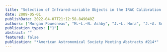 ```yaml
---
title: "Selection of Infrared-variable Objects in the IRAC Calibration Field"
date: 2009-05-01
publishDate: 2022-04-07T21:12:58.849040Z
authors: ["Morgan Fouesneau", "M.~L.~N. Ashby", "J.~L. Hora", "J.~A. Surace", "J. Krick"]
publication_types: ["1"]
abstract: ""
featured: false
publication: "*American Astronomical Society Meeting Abstracts #214*"
---
```


